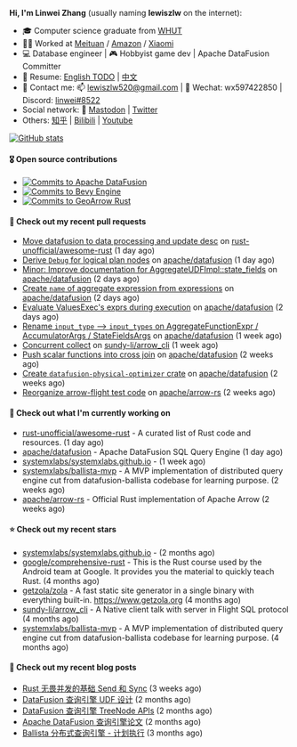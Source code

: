 **Hi, I'm Linwei Zhang** (usually naming **lewiszlw** on the internet):
- 🎓 Computer science graduate from [WHUT](https://en.wikipedia.org/wiki/Wuhan_University_of_Technology)
- 👨‍💻 Worked at [Meituan](https://about.meituan.com/home) / [Amazon](https://www.amazon.com/) / [Xiaomi](https://www.mi.com/)
- 💻 Database engineer | 🎮 Hobbyist game dev | Apache DataFusion Committer
- 📄 Resume: [English TODO](https://github.com/lewiszlw/lewiszlw/blob/main/Resume_EN.md) | [中文](https://github.com/lewiszlw/lewiszlw/blob/main/Resume_CN.md)
- 📱 Contact me: 📫 [lewiszlw520@gmail.com](mailto:lewiszlw520@gmail.com) | 💬 Wechat: wx597422850 | Discord: [linwei#8522](http://discordapp.com/users/891664307035713576)
- Social network: 🦣 [Mastodon](https://mastodon.world/@lewiszlw) | [Twitter](https://twitter.com/lewiszlw)
- Others: [知乎](https://www.zhihu.com/people/tian-qian-zhu-wu-ya) | [Bilibili](https://space.bilibili.com/43876861) | [Youtube](https://www.youtube.com/channel/UCnvri1tqAjxsp9nGQ63zUNw)

[![GitHub stats](https://github-readme-stats.vercel.app/api?username=lewiszlw&count_private=true&show_icons=true&theme=solarized-dark&include_all_commits=true)](https://github.com/anuraghazra/github-readme-stats)

#### 🎖️ Open source contributions
- [![Commits to Apache DataFusion](https://img.shields.io/github/commit-activity/t/apache/datafusion?authorFilter=lewiszlw&style=social&label=Apache%20DataFusion)](https://github.com/apache/datafusion/commits?author=lewiszlw)
- [![Commits to Bevy Engine](https://img.shields.io/github/commit-activity/t/bevyengine/bevy?authorFilter=lewiszlw&style=social&label=Bevy%20Engine)](https://github.com/bevyengine/bevy/commits?author=lewiszlw)
- [![Commits to GeoArrow Rust](https://img.shields.io/github/commit-activity/t/geoarrow/geoarrow-rs?authorFilter=lewiszlw&style=social&label=GeoArrow%20Rust)](https://github.com/geoarrow/geoarrow-rs/commits?author=lewiszlw)

#### 🔨 Check out my recent pull requests

- [Move datafusion to data processing and update desc](https://github.com/rust-unofficial/awesome-rust/pull/1777) on [rust-unofficial/awesome-rust](https://github.com/rust-unofficial/awesome-rust) (1 day ago)
- [Derive `Debug` for logical plan nodes](https://github.com/apache/datafusion/pull/11757) on [apache/datafusion](https://github.com/apache/datafusion) (1 day ago)
- [Minor: Improve documentation for AggregateUDFImpl::state_fields](https://github.com/apache/datafusion/pull/11740) on [apache/datafusion](https://github.com/apache/datafusion) (2 days ago)
- [Create `name` of aggregate expression from expressions](https://github.com/apache/datafusion/pull/11739) on [apache/datafusion](https://github.com/apache/datafusion) (2 days ago)
- [Evaluate ValuesExec&#39;s exprs during execution](https://github.com/apache/datafusion/pull/11737) on [apache/datafusion](https://github.com/apache/datafusion) (2 days ago)
- [Rename `input_type` --&gt; `input_types` on AggregateFunctionExpr / AccumulatorArgs / StateFieldsArgs](https://github.com/apache/datafusion/pull/11666) on [apache/datafusion](https://github.com/apache/datafusion) (1 week ago)
- [Concurrent collect](https://github.com/sundy-li/arrow_cli/pull/20) on [sundy-li/arrow_cli](https://github.com/sundy-li/arrow_cli) (1 week ago)
- [Push scalar functions  into cross join](https://github.com/apache/datafusion/pull/11528) on [apache/datafusion](https://github.com/apache/datafusion) (2 weeks ago)
- [Create `datafusion-physical-optimizer` crate](https://github.com/apache/datafusion/pull/11507) on [apache/datafusion](https://github.com/apache/datafusion) (2 weeks ago)
- [Reorganize arrow-flight test code](https://github.com/apache/arrow-rs/pull/6065) on [apache/arrow-rs](https://github.com/apache/arrow-rs) (2 weeks ago)

#### 👷 Check out what I'm currently working on

- [rust-unofficial/awesome-rust](https://github.com/rust-unofficial/awesome-rust) - A curated list of Rust code and resources. (1 day ago)
- [apache/datafusion](https://github.com/apache/datafusion) - Apache DataFusion SQL Query Engine (1 day ago)
- [systemxlabs/systemxlabs.github.io](https://github.com/systemxlabs/systemxlabs.github.io) -  (1 week ago)
- [systemxlabs/ballista-mvp](https://github.com/systemxlabs/ballista-mvp) - A MVP implementation of distributed query engine cut from datafusion-ballista codebase for learning purpose.  (2 weeks ago)
- [apache/arrow-rs](https://github.com/apache/arrow-rs) - Official Rust implementation of Apache Arrow (2 weeks ago)

#### ⭐ Check out my recent stars

- [systemxlabs/systemxlabs.github.io](https://github.com/systemxlabs/systemxlabs.github.io) -  (2 months ago)
- [google/comprehensive-rust](https://github.com/google/comprehensive-rust) - This is the Rust course used by the Android team at Google. It provides you the material to quickly teach Rust. (4 months ago)
- [getzola/zola](https://github.com/getzola/zola) - A fast static site generator in a single binary with everything built-in. https://www.getzola.org (4 months ago)
- [sundy-li/arrow_cli](https://github.com/sundy-li/arrow_cli) - A Native client talk with server in Flight SQL protocol (4 months ago)
- [systemxlabs/ballista-mvp](https://github.com/systemxlabs/ballista-mvp) - A MVP implementation of distributed query engine cut from datafusion-ballista codebase for learning purpose.  (4 months ago)

#### 📜 Check out my recent blog posts

- [Rust 无畏并发的基础 Send 和 Sync](https://systemxlabs.github.io/blog/rust-send-sync/) (3 weeks ago)
- [DataFusion 查询引擎 UDF 设计](https://systemxlabs.github.io/blog/datafusion-udf/) (2 months ago)
- [DataFusion 查询引擎 TreeNode APIs](https://systemxlabs.github.io/blog/datafusion-tree-node-apis/) (2 months ago)
- [Apache DataFusion 查询引擎论文](https://systemxlabs.github.io/blog/datafusion-paper/) (2 months ago)
- [Ballista 分布式查询引擎 - 计划执行](https://systemxlabs.github.io/blog/ballista-mvp-part5/) (3 months ago)